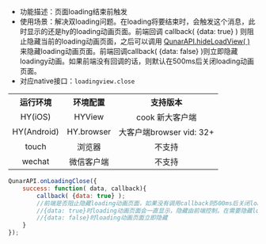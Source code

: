 * 功能描述：页面loading结束前触发
* 使用场景：解决双loading问题。在loading将要结束时，会触发这个消息，此时显示的还是hy的loading动画页面。前端回调 callback( {data: true} ) 则阻止隐藏当前的loading动画页面，之后可以调用 [QunarAPI.hideLoadView( )](qunarapi-api.html#WebView接口-QunarAPI-hideLoadView) 来隐藏loading动画页面。前端回调callback( {data: false} )则立即隐藏loadingy动画。如果前端没有回调的话，则默认在500ms后关闭loading动画页面。
* 对应native接口：`loadingview.close`

<table style="text-align:center">
    <tr>
        <th>运行环境</th>
        <th>环境配置</th>
        <th>支持版本</th>
    </tr>
    <tr>
        <td>HY(iOS)</td>
        <td>HYView</td>
        <td>cook 新大客户端</td>
    </tr>
    <tr>
        <td>HY(Android)</td>
        <td>HY.browser</td>
        <td>大客户端browser vid: 32+</td>
    </tr>
    <tr>
        <td>touch</td>
        <td>浏览器</td>
        <td>不支持</td>
    </tr>
    <tr>
        <td>wechat</td>
        <td>微信客户端</td>
        <td>不支持</td>
    </tr>
</table>


```js
QunarAPI.onLoadingClose({
    success: function( data, callback){
        callback( {data: true} );
        //前端是否阻止隐藏loading动画页面，如果没有调用callback则500ms后关闭loading动画页面
        //{data: true}时loading动画页面会一直显示，隐藏由前端控制。在需要隐藏loading动画页面的时候调用函数 QunarAPI.hideLoadView(); 
        //{data: false}时loading动画页面立即隐藏
    }
});
```